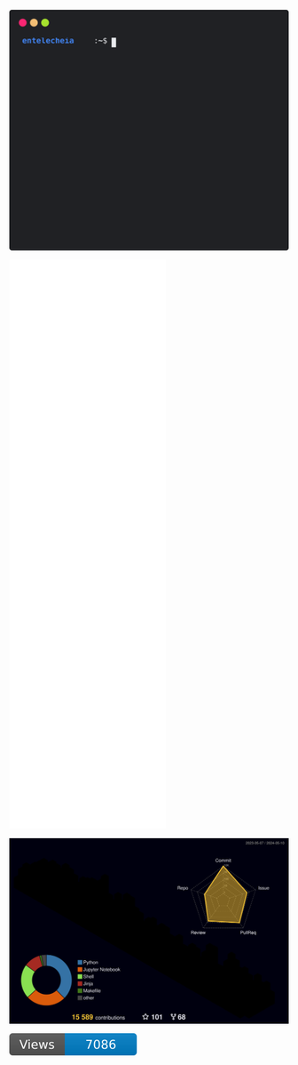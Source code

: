 [![terminal-stats](github-terminal-stats.svg)](https://github.com/entelecheia)

[![Metrics](github-metrics.svg)](https://github.com/entelecheia)

[![prpfile-3d](profile-3d-contrib/profile-entelecheia.svg)](https://github.com/entelecheia)

[![](https://github.com/entelecheia/metrics/blob/main/svg/profile/badge.svg)](https://github.com/entlecheia)
